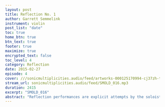 ```yaml
---
layout: post
title: Reflection No. 1
author: Garrett Semmelink
instrument: violin
post_list: "date"
toc: true
home_btn: true
btn_text: true
footer: true
maximize: true
encrypted_text: false
toc_level: 4
category: Reflection
date: 2015-02-27
episode: 4
cover: ///sonicmultiplicities.audio/feed/artworks-000125170994-cj37zh-t500x500.jpg
stream_url: sonicmultiplicities.audio/feed/SMOLD_016.mp3
duration: 2415
excerpt: "SMOLD_016"
abstract: "Reflection performances are explicit attempts by the soloist to reflect upon their overarching SM experience, as it relates to the present time period."
---
```

